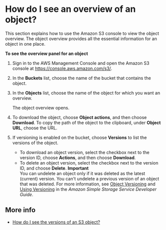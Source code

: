 # How do I see an overview of an object?<a name="view-object-overview"></a>

This section explains how to use the Amazon S3 console to view the object overview\. The object overview provides all the essential information for an object in one place\.

**To see the overview panel for an object**

1. Sign in to the AWS Management Console and open the Amazon S3 console at [https://console\.aws\.amazon\.com/s3/](https://console.aws.amazon.com/s3/)\.

1. In the **Buckets** list, choose the name of the bucket that contains the object\.

1. In the **Objects** list, choose the name of the object for which you want an overview\.

   The object overview opens\.

1. To download the object, choose **Object actions**, and then choose **Download**\. To copy the path of the object to the clipboard, under **Object URL**, choose the URL\.

1. If versioning is enabled on the bucket, choose **Versions** to list the versions of the object\.
   + To download an object version, select the checkbox next to the version ID, choose **Actions**, and then choose **Download**\.
   + To delete an object version, select the checkbox next to the version ID, and choose **Delete**\.
**Important**  
You can undelete an object only if it was deleted as the latest \(current\) version\. You can't undelete a previous version of an object that was deleted\. For more information, see [Object Versioning](https://docs.aws.amazon.com/AmazonS3/latest/dev/ObjectVersioning.html) and [Using Versioning](https://docs.aws.amazon.com/AmazonS3/latest/dev/Versioning.html) in the *Amazon Simple Storage Service Developer Guide*\.

## More info<a name="view-object-overview-related-topics"></a>
+  [How do I see the versions of an S3 object?](view-object-versions.md)